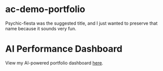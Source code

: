 # ac-demo-portfolio
Psychic-fiesta was the suggested title, and I just wanted to preserve that name because it sounds very fun.

# AI Performance Dashboard

View my AI-powered portfolio dashboard [here](https://your-streamlit-dashboard-link).
